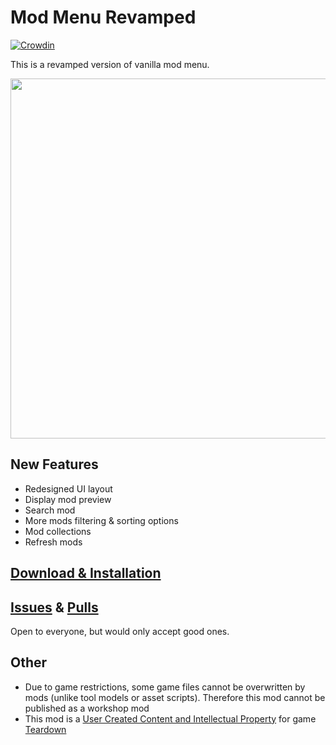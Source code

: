 # Mod Menu Revamped
[![Crowdin](https://badges.crowdin.net/yulun-td-mmre/localized.svg)](https://crowdin.com/project/yulun-td-mmre)

This is a revamped version of vanilla mod menu.

<img src="https://user-images.githubusercontent.com/70589524/215516129-fe398945-84b0-48a9-8e66-1d69510ec950.png" width="576px" align="center">

## New Features

* Redesigned UI layout
* Display mod preview
* Search mod
* More mods filtering & sorting options
* Mod collections
* Refresh mods

## [Download & Installation](../../releases)

## [Issues](../../issues) & [Pulls](../../pulls)

Open to everyone, but would only accept good ones.

## Other

* Due to game restrictions, some game files cannot be overwritten by mods (unlike tool models or asset scripts). Therefore this mod cannot be published as a workshop mod
* This mod is a [User Created Content and Intellectual Property](https://store.steampowered.com/eula/1167630_eula_0) for game [Teardown](https://www.teardowngame.com/)
